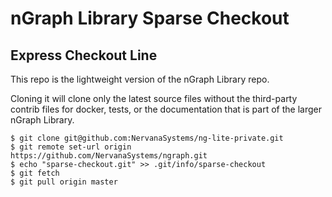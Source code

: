 #  nGraph Library Sparse Checkout 
## Express Checkout Line


This repo is the lightweight version of the nGraph Library repo.

Cloning it will clone only the latest source files without the 
third-party contrib files for docker, tests, or the documentation 
that is part of the larger nGraph Library.  


    $ git clone git@github.com:NervanaSystems/ng-lite-private.git
    $ git remote set-url origin https://github.com/NervanaSystems/ngraph.git
    $ echo "sparse-checkout.git" >> .git/info/sparse-checkout
    $ git fetch
    $ git pull origin master 





